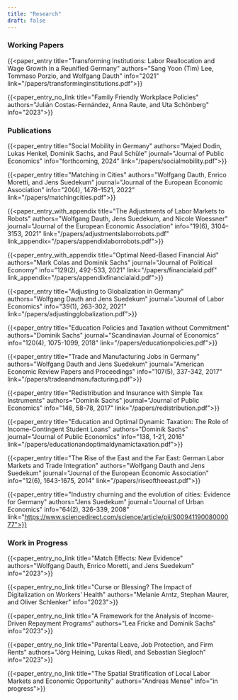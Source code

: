 ```yaml
---
title: "Research"
draft: false
---
```


### Working Papers

{{<paper_entry title="Transforming Institutions: Labor Reallocation and Wage Growth in a Reunified Germany" authors="Sang Yoon (Tim) Lee, Tommaso Porzio, and Wolfgang Dauth"  info="2021" link="/papers/transforminginstitutions.pdf">}}

{{<paper_entry_no_link title="Family Friendly Workplace Policies" authors="Julián Costas-Fernández, Anna Raute, and Uta Schönberg" info="2023">}}


### Publications

{{<paper_entry title="Social Mobility in Germany" authors="Majed Dodin, Lukas Henkel, Dominik Sachs, and Paul Schüle"  journal="Journal of Public Economics" info="forthcoming, 2024" link="/papers/socialmobility.pdf">}}

{{<paper_entry title="Matching in Cities" authors="Wolfgang Dauth, Enrico Moretti, and Jens Suedekum" journal="Journal of the European Economic Association" info="20(4), 1478–1521, 2022" link="/papers/matchingcities.pdf">}}

{{<paper_entry_with_appendix title="The Adjustments of Labor Markets to Robots" authors="Wolfgang Dauth, Jens Suedekum, and Nicole Woessner" journal="Journal of the European Economic Association" info="19(6), 3104–3153, 2021" link="/papers/adjustmentslaborrobots.pdf" link_appendix="/papers/appendixlaborrobots.pdf">}}

{{<paper_entry_with_appendix title="Optimal Need-Based Financial Aid" authors="Mark Colas and Dominik Sachs" journal="Journal of Political Economy" info="129(2), 492-533, 2021" link="/papers/financialaid.pdf" link_appendix="/papers/appendixfinancialaid.pdf">}}

{{<paper_entry title="Adjusting to Globalization in Germany" authors="Wolfgang Dauth and Jens Suedekum" journal="Journal of Labor Economics" info="39(1), 263-302, 2021" link="/papers/adjustingglobalization.pdf">}}

{{<paper_entry title="Education Policies and Taxation without Commitment" authors="Dominik Sachs" journal="Scandinavian Journal of Economics" info="120(4), 1075-1099, 2018" link="/papers/educationpolicies.pdf">}}

{{<paper_entry title="Trade and Manufacturing Jobs in Germany" authors="Wolfgang Dauth and Jens Suedekum" journal="American Economic Review Papers and Proceedings" info="107(5), 337-342, 2017" link="/papers/tradeandmanufacturing.pdf">}}

{{<paper_entry title="Redistribution and Insurance with Simple Tax Instruments" authors="Dominik Sachs" journal="Journal of Public Economics" info="146, 58-78, 2017" link="/papers/redistribution.pdf">}}

{{<paper_entry title="Education and Optimal Dynamic Taxation: The Role of Income-Contingent Student Loans" authors="Dominik Sachs" journal="Journal of Public Economics" info="138, 1-21, 2016" link="/papers/educationandoptimaldynamictaxation.pdf">}}

{{<paper_entry title="The Rise of the East and the Far East: German Labor Markets and Trade Integration" authors="Wolfgang Dauth and Jens Suedekum" journal="Journal of the European Economic Association" info="12(6), 1643-1675, 2014" link="/papers/riseoftheeast.pdf">}}

{{<paper_entry title="​​Industry churning and the evolution of cities: Evidence for Germany" authors="Jens Suedekum" journal="Journal of Urban Economics" info="64(2), 326-339, 2008" link="https://www.sciencedirect.com/science/article/pii/S0094119008000077">}}

### Work in Progress

{{<paper_entry_no_link title="Match Effects: New Evidence" authors="Wolfgang Dauth, Enrico Moretti, and Jens Suedekum" info="2023">}}

{{<paper_entry_no_link title="Curse or Blessing? The Impact of Digitalization on Workers’ Health" authors="Melanie Arntz, Stephan Maurer, and Oliver Schlenker" info="2023">}}

{{<paper_entry_no_link title="A Framework for the Analysis of Income-Driven Repayment Programs" authors="Lea Fricke and Dominik Sachs" info="2023">}}

{{<paper_entry_no_link title="Parental Leave, Job Protection, and Firm Rents" authors="Jörg Heining, Lukas Riedl, and Sebastian Siegloch" info="2023">}}

{{<paper_entry_no_link title="The Spatial Stratification of Local Labor Markets and Economic Opportunity" authors="Andreas Mense" info="in progress">}}